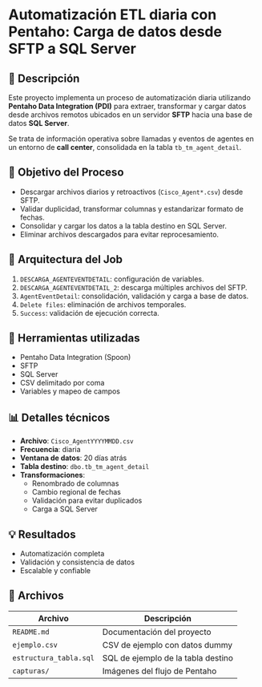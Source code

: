 # Automatización ETL diaria con Pentaho: Carga de datos desde SFTP a SQL Server

## 📝 Descripción

Este proyecto implementa un proceso de automatización diaria utilizando **Pentaho Data Integration (PDI)** para extraer, transformar y cargar datos desde archivos remotos ubicados en un servidor **SFTP** hacia una base de datos **SQL Server**.

Se trata de información operativa sobre llamadas y eventos de agentes en un entorno de **call center**, consolidada en la tabla `tb_tm_agent_detail`.

## 🎯 Objetivo del Proceso

- Descargar archivos diarios y retroactivos (`Cisco_Agent*.csv`) desde SFTP.
- Validar duplicidad, transformar columnas y estandarizar formato de fechas.
- Consolidar y cargar los datos a la tabla destino en SQL Server.
- Eliminar archivos descargados para evitar reprocesamiento.

## 🧱 Arquitectura del Job

1. `DESCARGA_AGENTEVENTDETAIL`: configuración de variables.
2. `DESCARGA_AGENTEVENTDETAIL_2`: descarga múltiples archivos del SFTP.
3. `AgentEventDetail`: consolidación, validación y carga a base de datos.
4. `Delete files`: eliminación de archivos temporales.
5. `Success`: validación de ejecución correcta.

## 🔧 Herramientas utilizadas

- Pentaho Data Integration (Spoon)
- SFTP
- SQL Server
- CSV delimitado por coma
- Variables y mapeo de campos

## 📊 Detalles técnicos

- **Archivo**: `Cisco_AgentYYYYMMDD.csv`
- **Frecuencia**: diaria
- **Ventana de datos**: 20 días atrás
- **Tabla destino**: `dbo.tb_tm_agent_detail`
- **Transformaciones**:
  - Renombrado de columnas
  - Cambio regional de fechas
  - Validación para evitar duplicados
  - Carga a SQL Server

## 💡 Resultados

- Automatización completa
- Validación y consistencia de datos
- Escalable y confiable

## 📂 Archivos

| Archivo         | Descripción                                |
|-----------------|--------------------------------------------|
| `README.md`     | Documentación del proyecto                 |
| `ejemplo.csv`   | CSV de ejemplo con datos dummy             |
| `estructura_tabla.sql` | SQL de ejemplo de la tabla destino |
| `capturas/`     | Imágenes del flujo de Pentaho              |